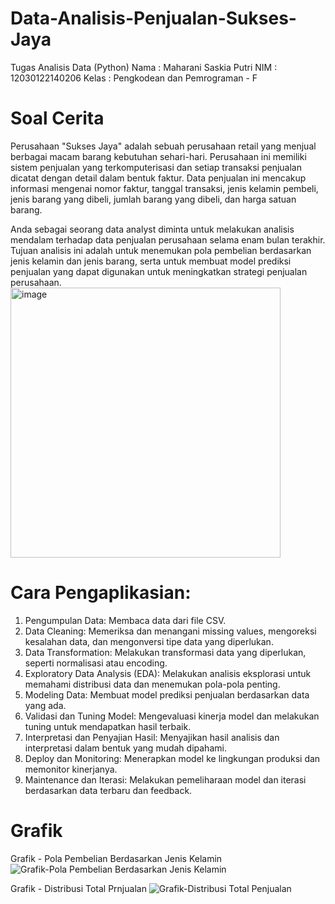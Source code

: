 # Data-Analisis-Penjualan-Sukses-Jaya
Tugas Analisis Data (Python)
Nama  : Maharani Saskia Putri
NIM   : 12030122140206
Kelas : Pengkodean dan Pemrograman - F

# Soal Cerita 
Perusahaan "Sukses Jaya" adalah sebuah perusahaan retail yang menjual berbagai macam barang kebutuhan sehari-hari. Perusahaan ini memiliki sistem penjualan yang terkomputerisasi dan setiap transaksi penjualan dicatat dengan detail dalam bentuk faktur. Data penjualan ini mencakup informasi mengenai nomor faktur, tanggal transaksi, jenis kelamin pembeli, jenis barang yang dibeli, jumlah barang yang dibeli, dan harga satuan barang.

Anda sebagai seorang data analyst diminta untuk melakukan analisis mendalam terhadap data penjualan perusahaan selama enam bulan terakhir. Tujuan analisis ini adalah untuk menemukan pola pembelian berdasarkan jenis kelamin dan jenis barang, serta untuk membuat model prediksi penjualan yang dapat digunakan untuk meningkatkan strategi penjualan perusahaan.
<img width="432" alt="image" src="https://github.com/MaharaniSaskiaPutri/Maharani-Saskia-Putri_Data-Analisis-Penjualan-Sukses-Jaya-/assets/167223487/44709c75-b199-419d-a4ed-d57327be4ed6">


# Cara Pengaplikasian:
1. Pengumpulan Data: Membaca data dari file CSV.
2. Data Cleaning: Memeriksa dan menangani missing values, mengoreksi kesalahan data, dan mengonversi tipe data yang diperlukan.
3. Data Transformation: Melakukan transformasi data yang diperlukan, seperti normalisasi atau encoding.
4. Exploratory Data Analysis (EDA): Melakukan analisis eksplorasi untuk memahami distribusi data dan menemukan pola-pola penting.
5. Modeling Data: Membuat model prediksi penjualan berdasarkan data yang ada.
6. Validasi dan Tuning Model: Mengevaluasi kinerja model dan melakukan tuning untuk mendapatkan hasil terbaik.
7. Interpretasi dan Penyajian Hasil: Menyajikan hasil analisis dan interpretasi dalam bentuk yang mudah dipahami.
8. Deploy dan Monitoring: Menerapkan model ke lingkungan produksi dan memonitor kinerjanya.
9. Maintenance dan Iterasi: Melakukan pemeliharaan model dan iterasi berdasarkan data terbaru dan feedback.

# Grafik
Grafik - Pola Pembelian Berdasarkan Jenis Kelamin 
![Grafik-Pola Pembelian Berdasarkan Jenis Kelamin](https://github.com/MaharaniSaskiaPutri/Maharani-Saskia-Putri_Data-Analisis-Penjualan-Sukses-Jaya-/assets/167223487/1f40cb74-b1f8-41e2-bc93-0efcb30ad18f)

Grafik - Distribusi Total Prnjualan
![Grafik-Distribusi Total Penjualan](https://github.com/MaharaniSaskiaPutri/Maharani-Saskia-Putri_Data-Analisis-Penjualan-Sukses-Jaya-/assets/167223487/cca81487-112d-4df6-91f3-efd72aab7234)
